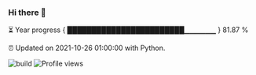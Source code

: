 ### Hi there 👋

⏳ Year progress  { ████████████████████████▁▁▁▁▁▁ } 81.87 %

⏰ Updated on 2021-10-26 01:00:00 with Python.

![build](https://github.com/shenxianpeng/shenxianpeng/workflows/build/badge.svg) ![Profile views](https://gpvc.arturio.dev/shenxianpeng)